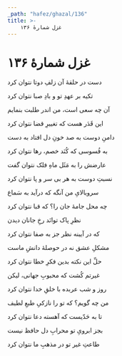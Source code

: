 ```yaml
---
_path: "hafez/ghazal/136"
title: >-
    غزل شمارهٔ ۱۳۶
---
```

# غزل شمارهٔ ۱۳۶

<div class="b" id="bn1"><div class="m1"><p>دست در حلقهٔ آن زلفِ دوتا نتوان کرد</p></div>
<div class="m2"><p>تکیه بر عهدِ تو و بادِ صبا نتوان کرد</p></div></div>
<div class="b" id="bn2"><div class="m1"><p>آن چه سعی است، من اندر طلبت بنمایم</p></div>
<div class="m2"><p>این قَدَر هست که تغییرِ قضا نتوان کرد</p></div></div>
<div class="b" id="bn3"><div class="m1"><p>دامنِ دوست به صد خونِ دل افتاد به دست</p></div>
<div class="m2"><p>به فُسوسی که کُنَد خصم، رها نتوان کرد</p></div></div>
<div class="b" id="bn4"><div class="m1"><p>عارضش را به مَثَل ماهِ فلک نتوان گفت</p></div>
<div class="m2"><p>نسبتِ دوست به هر بی سر و پا نتوان کرد</p></div></div>
<div class="b" id="bn5"><div class="m1"><p>سروبالایِ من آنگه که درآید به سَماع</p></div>
<div class="m2"><p>چه محل جامهٔ جان را؟ که قبا نتوان کرد</p></div></div>
<div class="b" id="bn6"><div class="m1"><p>نظرِ پاک توانَد رخِ جانان دیدن</p></div>
<div class="m2"><p>که در آیینه نظر جز به صفا نتوان کرد</p></div></div>
<div class="b" id="bn7"><div class="m1"><p>مشکلِ عشق نه در حوصلهٔ دانشِ ماست</p></div>
<div class="m2"><p>حلِّ این نکته بدین فکرِ خطا نتوان کرد</p></div></div>
<div class="b" id="bn8"><div class="m1"><p>غیرتم کُشت که محبوبِ جهانی، لیکن</p></div>
<div class="m2"><p>روز و شب عربده با خلقِ خدا نتوان کرد</p></div></div>
<div class="b" id="bn9"><div class="m1"><p>من چه گویم؟ که تو را نازکیِ طبعِ لطیف</p></div>
<div class="m2"><p>تا به حَدّیست که آهسته دعا نتوان کرد</p></div></div>
<div class="b" id="bn10"><div class="m1"><p>بجز ابرویِ تو محرابِ دل حافظ نیست</p></div>
<div class="m2"><p>طاعتِ غیر تو در مذهبِ ما نتوان کرد</p></div></div>

